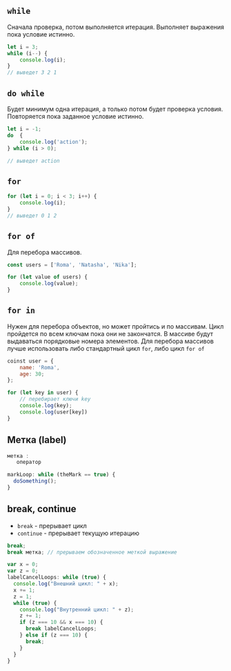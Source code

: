 ## `while`
Сначала проверка, потом выполняется итерация. Выполняет выражения пока условие истинно.
```js
let i = 3;
while (i--) {
	console.log(i);
}
// выведет 3 2 1
```

## `do while`
Будет минимум одна итерация, а только потом будет проверка условия. Повторяется пока заданное условие истинно.
```js
let i = -1;
do  {
	console.log('action');
} while (i > 0);

// выведет action
```
## `for`
```js
for (let i = 0; i < 3; i++) {
	console.log(i);
}
// выведет 0 1 2
```

## `for of`
Для перебора массивов.

```js
const users = ['Roma', 'Natasha', 'Nika'];

for (let value of users) {
	console.log(value);
}
```

## `for in`
Нужен для перебора объектов, но может пройтись и по массивам. Цикл пройдется по всем ключам пока они не закончатся. В массиве будут выдаваться порядковые номера элементов. Для перебора массивов лучше использовать либо стандартный цикл `for`, либо цикл `for of`

```js
coinst user = {
	name: 'Roma',
	age: 30;
};

for (let key in user) {
	// перебирает ключи key
	console.log(key);
	console.log(user[key])
}
```

## Метка (label)
```js
метка :
   оператор

markLoop: while (theMark == true) {
  doSomething();
}
```
## break, continue
- `break` - прерывает цикл
- `continue` - прерывает текущую итерацию

```js
break;
break метка; // прерываем обозначенное меткой выражение

var x = 0;
var z = 0;
labelCancelLoops: while (true) {
  console.log("Внешний цикл: " + x);
  x += 1;
  z = 1;
  while (true) {
    console.log("Внутренний цикл: " + z);
    z += 1;
    if (z === 10 && x === 10) {
      break labelCancelLoops;
    } else if (z === 10) {
      break;
    }
  }
}
```

